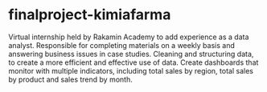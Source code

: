 # finalproject-kimiafarma

Virtual internship held by Rakamin Academy to add experience as a data analyst. Responsible for completing materials on a weekly basis and answering business issues in case studies. Cleaning and structuring data, to create a more efficient and effective use of data. Create dashboards that monitor with multiple indicators, including total sales by region, total sales by product and sales trend by month.
